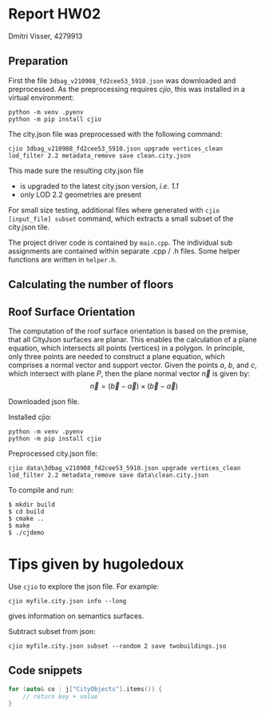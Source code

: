 # Report HW02

Dmitri Visser, 4279913

## Preparation

First the file ``3dbag_v210908_fd2cee53_5910.json`` was downloaded and preprocessed.
As the preprocessing requires *cjio*, this was installed in a virtual environment:

    python -m venv .pyenv
    python -m pip install cjio

The city.json file was preprocessed with the following command:

    cjio 3dbag_v210908_fd2cee53_5910.json upgrade vertices_clean lod_filter 2.2 metadata_remove save clean.city.json

This made sure the resulting city.json file

* is upgraded to the latest city.json version, *i.e. 1.1*
* only LOD 2.2 geometries are present

For small size testing, additional files where generated with ``cjio [input_file] subset`` command, which extracts a small subset of the city.json tile.

The project driver code is contained by ``main.cpp``. The individual sub assignments are contained within separate .cpp / .h files. Some helper functions are written in ``helper.h``.

## Calculating the number of floors

## Roof Surface Orientation

The computation of the roof surface orientation is based on the premise, that all CityJson surfaces are planar.
This enables the calculation of a plane equation, which intersects all points (vertices) in a polygon. 
In principle, only three points are needed to construct a plane equation, which comprises a normal vector and support vector.
Given the points $a$, $b$, and $c$, which intersect with plane $P$, then the plane normal vector $\vec{n}$ is given by:
$$\vec{n}= \left( \vec{b} - \vec{a} \right) \times \left( \vec{b} - \vec{a} \right)$$


Downloaded json file.

Installed cjio:

    python -m venv .pyenv
    python -m pip install cjio

Preprocessed city.json file:

    cjio data\3dbag_v210908_fd2cee53_5910.json upgrade vertices_clean lod_filter 2.2 metadata_remove save data\clean.city.json




To compile and run:

    $ mkdir build
    $ cd build
    $ cmake ..
    $ make
    $ ./cjdemo

# Tips given by hugoledoux

Use ``cjio`` to explore the json file. For example:

    cjio myfile.city.json info --long

gives information on semantics surfaces.

Subtract subset from json:

    cjio myfile.city.json subset --random 2 save twobuildings.jso


## Code snippets

````c++
for (auto& co : j["CityObjects"].items()) {
    // return key + value
}
````
